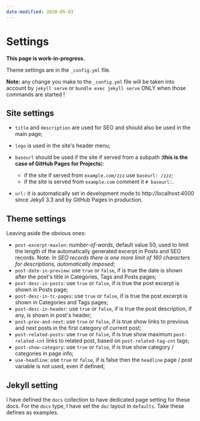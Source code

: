 ```yaml
---
date-modified: 2020-05-03
---
```


# Settings

**This page is work-in-progress.**

Theme settings are in the `_config.yml` file.

**Note:** any change you make to the `_config.yml` file will be taken into account
by `jekyll serve` or `bundle exec jekyll serve` ONLY when those commands are
started !

## Site settings

- `title` and `description` are used for SEO and should also be used in the main page;
- `logo` is used in the site's header menu;

- `baseurl` should be used if the site if served from a subpath (**this is the case of GitHub Pages for Projects**):
  - if the site if served from `example.com/zzz` use `baseurl: /zzz`;
  - if the site is served from `example.com` comment it `# baseurl:`.

- `url:` it is automatically set in development mode to http://localhost:4000 since Jekyll 3.3 and by GitHub Pages in production.

## Theme settings

Leaving aside the obvious ones:

- `post-excerpt-maxlen`: *number-of-words*, default value 50, used to limit the
  length of the automatically generated excerpt in Posts and SEO records. Note:
  *In SEO records there is one more limit of 160 characters for descriptions, automatically imposed*;
- `post-date-in-preview`: use `true` or `false`, if is true the date is shown
  after the post's title in Categories, Tags and Posts pages;
- `post-desc-in-posts`: use `true` or `false`, if is true the post excerpt is
  shown in Posts page;
- `post-desc-in-tc-pages`: use `true` or `false`, if is true the post excerpt is
  shown in Categories and Tags pages;
- `post-desc-in-header`: use `true` or `false`, if is true the post description,
  if any, is shown in post's header;
- `post-prev-and-next`: use `true` or `false`, if is true show links to previous
  and next posts in the first category of current post;
- `post-related-posts`: use `true` or `false`, if is true show maximum `post-related-cnt`
  links to related post, based on `post-related-tag-cnt` tags;
- `post-show-category`: use `true` or `false`, if is true show category / categories
  in page info;
- `use-headline`: use `true` or `false`, if is false then the `headline` page / post
  variable is not used, even if defined;

## Jekyll setting

I have defined the `docs` collection to have dedicated page setting for these docs.
For the `docs` type, I have set the `doc` layout in `defaults`.
Take these defines as examples.
